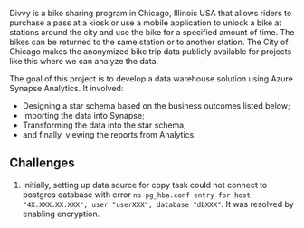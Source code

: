 Divvy is a bike sharing program in Chicago, Illinois USA that allows riders to purchase a pass at a kiosk or use a mobile application to unlock a bike at stations around the city and use the bike for a specified amount of time. The bikes can be returned to the same station or to another station. The City of Chicago makes the anonymized bike trip data publicly available for projects like this where we can analyze the data.

The goal of this project is to develop a data warehouse solution using Azure Synapse Analytics. It involved:

* Designing a star schema based on the business outcomes listed below;
* Importing the data into Synapse;
* Transforming the data into the star schema;
* and finally, viewing the reports from Analytics.



## Challenges
1. Initially, setting up data source for copy task could not connect to postgres database with error `no pg_hba.conf entry for host "4X.XXX.XX.XXX", user "userXXX", database "dbXXX"`. It was resolved by enabling encryption.